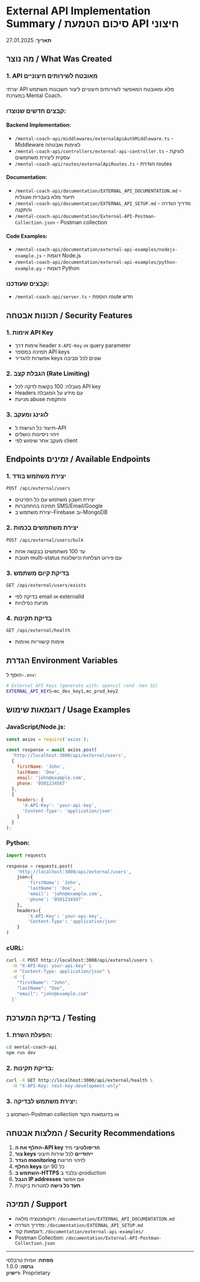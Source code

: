 # External API Implementation Summary / סיכום הטמעת API חיצוני

**תאריך**: 27.01.2025

## מה נוצר / What Was Created

### 1. API מאובטח לשירותים חיצוניים
יצרתי API מלא ומאובטח המאפשר לשירותים חיצוניים ליצור חשבונות משתמש במערכת Mental Coach.

### קבצים חדשים שנוצרו:

#### Backend Implementation:
- `/mental-coach-api/middlewares/externalApiAuthMiddleware.ts` - Middleware לאימות ואבטחה
- `/mental-coach-api/controllers/external-api-controller.ts` - לוגיקת עסקית ליצירת משתמשים
- `/mental-coach-api/routes/externalApiRoutes.ts` - הגדרת routes

#### Documentation:
- `/mental-coach-api/documentation/EXTERNAL_API_DOCUMENTATION.md` - תיעוד מלא בעברית ואנגלית
- `/mental-coach-api/documentation/EXTERNAL_API_SETUP.md` - מדריך הגדרה והתקנה
- `/mental-coach-api/documentation/External-API-Postman-Collection.json` - Postman collection

#### Code Examples:
- `/mental-coach-api/documentation/external-api-examples/nodejs-example.js` - דוגמת Node.js
- `/mental-coach-api/documentation/external-api-examples/python-example.py` - דוגמת Python

### קבצים שעודכנו:
- `/mental-coach-api/server.ts` - הוספת route חדש

## תכונות אבטחה / Security Features

### 1. אימות API Key
- אימות דרך header `X-API-Key` או query parameter
- תמיכה במספר API keys
- אפשרות להגדיר keys שונים לכל סביבה

### 2. הגבלת קצב (Rate Limiting)
- מגבלה: 100 בקשות לדקה לכל API key
- Headers עם מידע על המגבלה
- מניעת abuse והתקפות

### 3. לוגינג ומעקב
- תיעוד כל הגישות ל-API
- זיהוי ניסיונות כושלים
- מעקב אחר שימוש לפי client

## Endpoints זמינים / Available Endpoints

### 1. יצירת משתמש בודד
```http
POST /api/external/users
```
- יצירת חשבון משתמש עם כל הפרטים
- תמיכה בהתחברות SMS/Email/Google
- יצירת משתמש ב-Firebase וב-MongoDB

### 2. יצירת משתמשים בכמות
```http
POST /api/external/users/bulk
```
- עד 100 משתמשים בבקשה אחת
- תגובת multi-status עם פירוט הצלחות וכישלונות

### 3. בדיקת קיום משתמש
```http
GET /api/external/users/exists
```
- בדיקה לפי email או externalId
- מניעת כפילויות

### 4. בדיקת תקינות
```http
GET /api/external/health
```
- אימות קישוריות ואימות

## הגדרת Environment Variables

הוסף ל-`.env`:
```bash
# External API Keys (generate with: openssl rand -hex 32)
EXTERNAL_API_KEYS=mc_dev_key1,mc_prod_key2
```

## דוגמאות שימוש / Usage Examples

### JavaScript/Node.js:
```javascript
const axios = require('axios');

const response = await axios.post(
  'http://localhost:3000/api/external/users',
  {
    firstName: 'John',
    lastName: 'Doe',
    email: 'john@example.com',
    phone: '0501234567'
  },
  {
    headers: {
      'X-API-Key': 'your-api-key',
      'Content-Type': 'application/json'
    }
  }
);
```

### Python:
```python
import requests

response = requests.post(
    'http://localhost:3000/api/external/users',
    json={
        'firstName': 'John',
        'lastName': 'Doe',
        'email': 'john@example.com',
        'phone': '0501234567'
    },
    headers={
        'X-API-Key': 'your-api-key',
        'Content-Type': 'application/json'
    }
)
```

### cURL:
```bash
curl -X POST http://localhost:3000/api/external/users \
  -H "X-API-Key: your-api-key" \
  -H "Content-Type: application/json" \
  -d '{
    "firstName": "John",
    "lastName": "Doe",
    "email": "john@example.com"
  }'
```

## בדיקת המערכת / Testing

### 1. הפעלת השרת:
```bash
cd mental-coach-api
npm run dev
```

### 2. בדיקת תקינות:
```bash
curl -X GET http://localhost:3000/api/external/health \
  -H "X-API-Key: test-key-development-only"
```

### 3. יצירת משתמש לבדיקה:
השתמש ב-Postman collection או בדוגמאות הקוד

## המלצות אבטחה / Security Recommendations

1. **החלף את ה-API key הדיפולטיבי** מיד
2. **צור keys ייחודיים** לכל שירות חיצוני
3. **הגדר monitoring** לזיהוי חריגות
4. **החלף keys** כל 90 יום
5. **השתמש ב-HTTPS** בלבד ב-production
6. **הגבל IP addresses** אם אפשר
7. **תעד כל גישה** למטרות ביקורת

## תמיכה / Support

- דוקומנטציה מלאה: `/documentation/EXTERNAL_API_DOCUMENTATION.md`
- מדריך הגדרה: `/documentation/EXTERNAL_API_SETUP.md`
- דוגמאות קוד: `/documentation/external-api-examples/`
- Postman Collection: `/documentation/External-API-Postman-Collection.json`

---

**מפתח**: אמית טרבלסי  
**גרסה**: 1.0.0  
**רישיון**: Proprietary